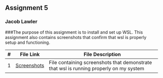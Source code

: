 ## Assignment 5

### Jacob Lawler

###The purpose of this assignment is to install and set up WSL. This assignment also contains screenshots that confirm that wsl is properly setup and functioning.

|  #  | File Link                            | File Description                              |
| :-: | -------------------------------------- | ---------------------------------------------------- |
|  1  | [Screenshots](./Assignment5/Screenshots.docx) | File containing screenshots that demonstrate that wsl is running properly on my system |

